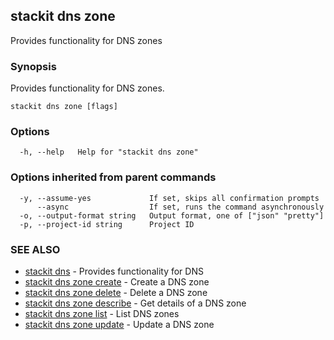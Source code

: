## stackit dns zone

Provides functionality for DNS zones

### Synopsis

Provides functionality for DNS zones.

```
stackit dns zone [flags]
```

### Options

```
  -h, --help   Help for "stackit dns zone"
```

### Options inherited from parent commands

```
  -y, --assume-yes             If set, skips all confirmation prompts
      --async                  If set, runs the command asynchronously
  -o, --output-format string   Output format, one of ["json" "pretty"]
  -p, --project-id string      Project ID
```

### SEE ALSO

* [stackit dns](./stackit_dns.md)	 - Provides functionality for DNS
* [stackit dns zone create](./stackit_dns_zone_create.md)	 - Create a DNS zone
* [stackit dns zone delete](./stackit_dns_zone_delete.md)	 - Delete a DNS zone
* [stackit dns zone describe](./stackit_dns_zone_describe.md)	 - Get details of a DNS zone
* [stackit dns zone list](./stackit_dns_zone_list.md)	 - List DNS zones
* [stackit dns zone update](./stackit_dns_zone_update.md)	 - Update a DNS zone

